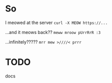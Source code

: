 # So

I meowed at the server
`curl -X MEOW https://...`

...and it meows back??
`meww mroow pUrrRrR :3`

...infinitely?????
`mrr mew >////< prrr`

# TODO
docs
